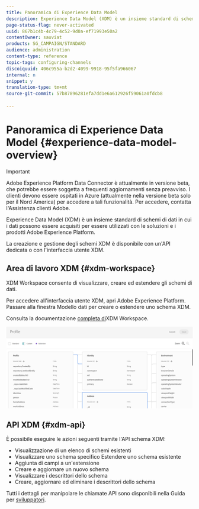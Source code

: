 ```yaml
---
title: Panoramica di Experience Data Model
description: Experience Data Model (XDM) è un insieme standard di schemi di dati in cui i dati possono essere acquisiti per essere utilizzati con le soluzioni e i prodotti Adobe Experience Platform.
page-status-flag: never-activated
uuid: 867b1c4b-4c79-4c52-9d0a-ef71993e50a2
contentOwner: sauviat
products: SG_CAMPAIGN/STANDARD
audience: administration
content-type: reference
topic-tags: configuring-channels
discoiquuid: 406c955a-b2d2-4099-9918-95f5fa966067
internal: n
snippet: y
translation-type: tm+mt
source-git-commit: 57b87896281efa7dd1e6a612926f59061a0fdcb8

---
```



# Panoramica di Experience Data Model {#experience-data-model-overview}

>[!IMPORTANT]
>
>Adobe Experience Platform Data Connector è attualmente in versione beta, che potrebbe essere soggetta a frequenti aggiornamenti senza preavviso. I clienti devono essere ospitati in Azure (attualmente nella versione beta solo per il Nord America) per accedere a tali funzionalità. Per accedere, contatta l&#39;Assistenza clienti Adobe.

Experience Data Model (XDM) è un insieme standard di schemi di dati in cui i dati possono essere acquisiti per essere utilizzati con le soluzioni e i prodotti Adobe Experience Platform.

La creazione e gestione degli schemi XDM è disponibile con un&#39;API dedicata o con l&#39;interfaccia utente XDM.

## Area di lavoro XDM {#xdm-workspace}

XDM Workspace consente di visualizzare, creare ed estendere gli schemi di dati.

Per accedere all&#39;interfaccia utente XDM, apri Adobe Experience Platform. Passare alla finestra Modello dati per creare o estendere uno schema XDM.

Consulta la documentazione [completa di](https://docs.adobe.com/content/help/en/experience-platform/xdm/api/getting-started.html)XDM Workspace.

![](assets/aep_xdmworkspace.png)

## API XDM {#xdm-api}

È possibile eseguire le azioni seguenti tramite l&#39;API schema XDM:

* Visualizzazione di un elenco di schemi esistenti
* Visualizzare uno schema specifico Estendere uno schema esistente
* Aggiunta di campi a un&#39;estensione
* Creare e aggiornare un nuovo schema
* Visualizzare i descrittori dello schema
* Creare, aggiornare ed eliminare i descrittori dello schema

Tutti i dettagli per manipolare le chiamate API sono disponibili nella Guida per [sviluppatori](https://docs.adobe.com/content/help/en/experience-platform/xdm/api/getting-started.html).
